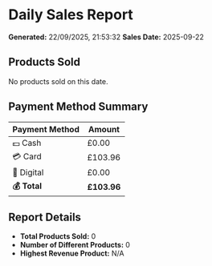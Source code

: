 # Daily Sales Report

**Generated:** 22/09/2025, 21:53:32
**Sales Date:** 2025-09-22

## Products Sold

No products sold on this date.

## Payment Method Summary

| Payment Method | Amount |
|----------------|--------|
| 💵 Cash | £0.00 |
| 💳 Card | £103.96 |
| 📱 Digital | £0.00 |
| **💰 Total** | **£103.96** |

## Report Details

- **Total Products Sold:** 0
- **Number of Different Products:** 0
- **Highest Revenue Product:** N/A
